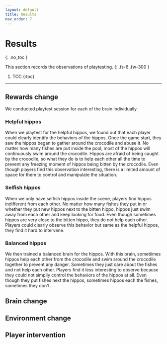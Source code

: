 ```yaml
---
layout: default
title: Results
nav_order: 7
---
```



# Results
{: .no_toc }

This section records the observations of playtesting.
{: .fs-6 .fw-300 }


1. TOC
{:toc}

---

## Rewards change
We conducted playtest session for each of the brain individually. 
### Helpful hippos
When we playtest for the helpful hippos, we found out that each player could clearly identify the behaviors of the hippos. Once the game start, they saw the hippos began to gather around the crocodile and abuse it. No matter how many fishes are put inside the pool, most of the hippos will continuously swim around the crocodile. Hippos are afraid of being caught by the crocodile, so what they do is to help each other all the time to prevent any freezing moment of hippos being bitten by the crocodile. Even though players find this observation interesting, there is a limited amount of space for them to control and manipulate the situation.


### Selfish hippos
When we only have selfish hippos inside the scene, players find hippos indifferent from each other. No matter how many fishes they put in or whether they put new hippos next to the bitten hippo, hippos just swim away from each other and keep looking for food. Even though sometimes hippos are very close to the bitten hippo, they do not help each other. Players could clearly observe this behavior but same as the helpful hippos, they find it hard to intervene.


### Balanced hippos
We then trained a balanced brain for the hippos. With this brain, sometiimes hippos help each other from the crocodile and swim around the crocodile together to prevent any danger. Sometimes they just care about the fishes and not help each other. Players find it less interesting to observe because they could not simpily control the behaviors of the hippos at all. Even though they put fishes next the hippos, sometimes hippos each the fishes, sometimes they don't. 


## Brain change
## Environment change
## Player intervention
